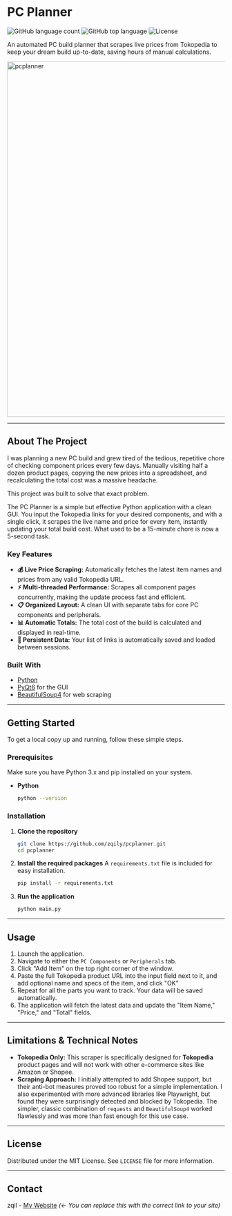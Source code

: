 # PC Planner

![GitHub language count](https://img.shields.io/github/languages/count/zqily/pcplanner)
![GitHub top language](https://img.shields.io/github/languages/top/zqily/pcplanner?style=flat&logo=python&logoColor=white&color=306998)
![License](https://img.shields.io/github/license/zqily/pcplanner)

An automated PC build planner that scrapes live prices from Tokopedia to keep your dream build up-to-date, saving hours of manual calculations.

<img width="1195" height="824" alt="pcplanner" src="https://github.com/user-attachments/assets/00e82727-b8ac-468a-99a0-c68f9f9afbb1" />

---

## About The Project

I was planning a new PC build and grew tired of the tedious, repetitive chore of checking component prices every few days. Manually visiting half a dozen product pages, copying the new prices into a spreadsheet, and recalculating the total cost was a massive headache.

This project was built to solve that exact problem.

The PC Planner is a simple but effective Python application with a clean GUI. You input the Tokopedia links for your desired components, and with a single click, it scrapes the live name and price for every item, instantly updating your total build cost. What used to be a 15-minute chore is now a 5-second task.

### Key Features

-   **💰 Live Price Scraping:** Automatically fetches the latest item names and prices from any valid Tokopedia URL.
-   **⚡ Multi-threaded Performance:** Scrapes all component pages concurrently, making the update process fast and efficient.
-   **📋 Organized Layout:** A clean UI with separate tabs for core PC components and peripherals.
-   **📊 Automatic Totals:** The total cost of the build is calculated and displayed in real-time.
-   **💾 Persistent Data:** Your list of links is automatically saved and loaded between sessions.

### Built With

-   [Python](https://www.python.org/)
-   [PyQt6](https://riverbankcomputing.com/software/pyqt/) for the GUI
-   [BeautifulSoup4](https://www.crummy.com/software/BeautifulSoup/) for web scraping

---

## Getting Started

To get a local copy up and running, follow these simple steps.

### Prerequisites

Make sure you have Python 3.x and pip installed on your system.

-   **Python**
    ```sh
    python --version
    ```

### Installation

1.  **Clone the repository**
    ```sh
    git clone https://github.com/zqily/pcplanner.git
    cd pcplanner
    ```

2.  **Install the required packages**
    A `requirements.txt` file is included for easy installation.
    ```sh
    pip install -r requirements.txt
    ```

3.  **Run the application**
    ```sh
    python main.py
    ```

---

## Usage

1.  Launch the application.
2.  Navigate to either the `PC Components` or `Peripherals` tab.
3.  Click "Add Item" on the top right corner of the window.
4.  Paste the full Tokopedia product URL into the input field next to it, and add optional name and specs of the item, and click "OK"
5.  Repeat for all the parts you want to track. Your data will be saved automatically.
7.  The application will fetch the latest data and update the "Item Name," "Price," and "Total" fields.

---

## Limitations & Technical Notes

-   **Tokopedia Only:** This scraper is specifically designed for **Tokopedia** product pages and will not work with other e-commerce sites like Amazon or Shopee.
-   **Scraping Approach:** I initially attempted to add Shopee support, but their anti-bot measures proved too robust for a simple implementation. I also experimented with more advanced libraries like Playwright, but found they were surprisingly detected and blocked by Tokopedia. The simpler, classic combination of `requests` and `BeautifulSoup4` worked flawlessly and was more than fast enough for this use case.

---

## License

Distributed under the MIT License. See `LICENSE` file for more information.

---

## Contact

zqil - [My Website](https://zqily.net) *(<- You can replace this with the correct link to your site)*
